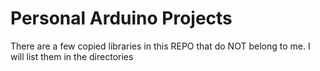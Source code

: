 # Personal Arduino Projects

There are a few copied libraries in this REPO that do NOT belong to me. I will list them in the directories
